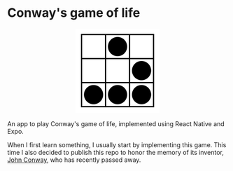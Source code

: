 # Conway's game of life
<p align="center">
  <img src="/assets/icon.png">
</p>

An app to play Conway's game of life, implemented using React Native and Expo.

When I first learn something, I usually start by implementing this game. This time I also decided to publish this repo to honor the memory of its inventor, [John Conway](https://it.wikipedia.org/wiki/John_Conway), who has recently passed away.

